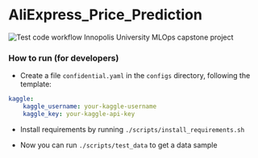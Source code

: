 # AliExpress_Price_Prediction
![Test code workflow](https://github.com/Nit31/AliExpress_Price_Prediction/actions/workflows/test-code.yaml/badge.svg)
 Innopolis University MLOps capstone project

### How to run (for developers)
- Create a file `confidential.yaml` in the `configs` directory, following the template:
```yaml
kaggle: 
    kaggle_username: your-kaggle-username
    kaggle_key: your-kaggle-api-key
```

- Install requirements by running `./scripts/install_requirements.sh`

- Now you can run `./scripts/test_data` to get a data sample
